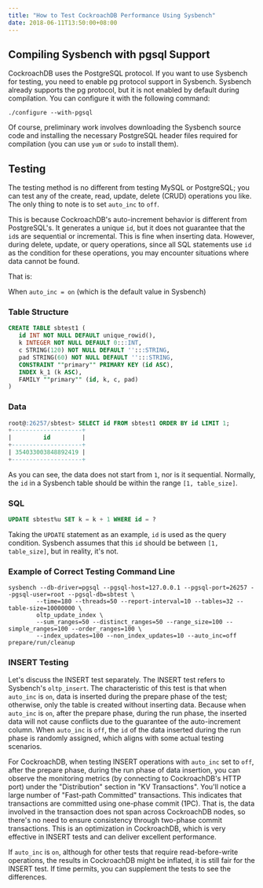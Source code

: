 ```yaml
---
title: "How to Test CockroachDB Performance Using Sysbench"
date: 2018-06-11T13:50:00+08:00
---
```


## Compiling Sysbench with pgsql Support

CockroachDB uses the PostgreSQL protocol. If you want to use Sysbench for testing, you need to enable pg protocol support in Sysbench. Sysbench already supports the pg protocol, but it is not enabled by default during compilation. You can configure it with the following command:

```shell
./configure --with-pgsql
```

Of course, preliminary work involves downloading the Sysbench source code and installing the necessary PostgreSQL header files required for compilation (you can use `yum` or `sudo` to install them).

## Testing

The testing method is no different from testing MySQL or PostgreSQL; you can test any of the create, read, update, delete (CRUD) operations you like. The only thing to note is to set `auto_inc` to `off`. 

This is because CockroachDB's auto-increment behavior is different from PostgreSQL's. It generates a unique `id`, but it does not guarantee that the `id`s are sequential or incremental. This is fine when inserting data. However, during delete, update, or query operations, since all SQL statements use `id` as the condition for these operations, you may encounter situations where data cannot be found.

That is:

When `auto_inc = on` (which is the default value in Sysbench)

### Table Structure

```sql
CREATE TABLE sbtest1 (
   id INT NOT NULL DEFAULT unique_rowid(),
   k INTEGER NOT NULL DEFAULT 0:::INT,
   c STRING(120) NOT NULL DEFAULT '':::STRING,
   pad STRING(60) NOT NULL DEFAULT '':::STRING,
   CONSTRAINT ""primary"" PRIMARY KEY (id ASC),
   INDEX k_1 (k ASC),
   FAMILY ""primary"" (id, k, c, pad)
)
```

### Data

```sql
root@:26257/sbtest> SELECT id FROM sbtest1 ORDER BY id LIMIT 1;
+--------------------+
|         id         |
+--------------------+
| 354033003848892419 |
+--------------------+
```

As you can see, the data does not start from `1`, nor is it sequential. Normally, the `id` in a Sysbench table should be within the range `[1, table_size]`.

### SQL

```sql
UPDATE sbtest%u SET k = k + 1 WHERE id = ?
```

Taking the `UPDATE` statement as an example, `id` is used as the query condition. Sysbench assumes that this `id` should be between `[1, table_size]`, but in reality, it's not.

### Example of Correct Testing Command Line

```shell
sysbench --db-driver=pgsql --pgsql-host=127.0.0.1 --pgsql-port=26257 --pgsql-user=root --pgsql-db=sbtest \
        --time=180 --threads=50 --report-interval=10 --tables=32 --table-size=10000000 \
        oltp_update_index \
        --sum_ranges=50 --distinct_ranges=50 --range_size=100 --simple_ranges=100 --order_ranges=100 \
        --index_updates=100 --non_index_updates=10 --auto_inc=off prepare/run/cleanup
```

### INSERT Testing

Let's discuss the INSERT test separately. The INSERT test refers to Sysbench's `oltp_insert`. The characteristic of this test is that when `auto_inc` is `on`, data is inserted during the prepare phase of the test; otherwise, only the table is created without inserting data. Because when `auto_inc` is `on`, after the prepare phase, during the run phase, the inserted data will not cause conflicts due to the guarantee of the auto-increment column. When `auto_inc` is `off`, the `id` of the data inserted during the run phase is randomly assigned, which aligns with some actual testing scenarios.

For CockroachDB, when testing INSERT operations with `auto_inc` set to `off`, after the prepare phase, during the run phase of data insertion, you can observe the monitoring metrics (by connecting to CockroachDB's HTTP port) under the "Distribution" section in "KV Transactions". You'll notice a large number of "Fast-path Committed" transactions. This indicates that transactions are committed using one-phase commit (1PC). That is, the data involved in the transaction does not span across CockroachDB nodes, so there's no need to ensure consistency through two-phase commit transactions. This is an optimization in CockroachDB, which is very effective in INSERT tests and can deliver excellent performance.

If `auto_inc` is `on`, although for other tests that require read-before-write operations, the results in CockroachDB might be inflated, it is still fair for the INSERT test. If time permits, you can supplement the tests to see the differences.
